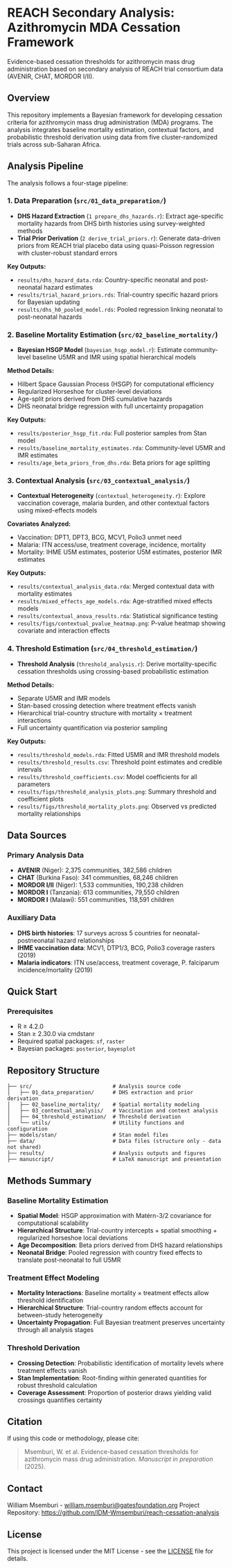 # REACH Secondary Analysis: Azithromycin MDA Cessation Framework

Evidence-based cessation thresholds for azithromycin mass drug administration based on secondary analysis of REACH trial consortium data (AVENIR, CHAT, MORDOR I/II).

## Overview

This repository implements a Bayesian framework for developing cessation criteria for azithromycin mass drug administration (MDA) programs. The analysis integrates baseline mortality estimation, contextual factors, and probabilistic threshold derivation using data from five cluster-randomized trials across sub-Saharan Africa.

## Analysis Pipeline

The analysis follows a four-stage pipeline:

### 1. Data Preparation (`src/01_data_preparation/`)
- **DHS Hazard Extraction** (`1 prepare_dhs_hazards.r`): Extract age-specific mortality hazards from DHS birth histories using survey-weighted methods
- **Trial Prior Derivation** (`2 derive_trial_priors.r`): Generate data-driven priors from REACH trial placebo data using quasi-Poisson regression with cluster-robust standard errors

**Key Outputs:**
- `results/dhs_hazard_data.rda`: Country-specific neonatal and post-neonatal hazard estimates
- `results/trial_hazard_priors.rds`: Trial-country specific hazard priors for Bayesian updating
- `results/dhs_h0_pooled_model.rds`: Pooled regression linking neonatal to post-neonatal hazards

### 2. Baseline Mortality Estimation (`src/02_baseline_mortality/`)
- **Bayesian HSGP Model** (`bayesian_hsgp_model.r`): Estimate community-level baseline U5MR and IMR using spatial hierarchical models

**Method Details:**
- Hilbert Space Gaussian Process (HSGP) for computational efficiency
- Regularized Horseshoe for cluster-level deviations
- Age-split priors derived from DHS cumulative hazards 
- DHS neonatal bridge regression with full uncertainty propagation

**Key Outputs:**
- `results/posterior_hsgp_fit.rda`: Full posterior samples from Stan model
- `results/baseline_mortality_estimates.rda`: Community-level U5MR and IMR estimates
- `results/age_beta_priors_from_dhs.rda`: Beta priors for age splitting 

### 3. Contextual Analysis (`src/03_contextual_analysis/`)
- **Contextual Heterogeneity** (`contextual_heterogeneity.r`): Explore vaccination coverage, malaria burden, and other contextual factors using mixed-effects models

**Covariates Analyzed:**
- Vaccination: DPT1, DPT3, BCG, MCV1, Polio3 unmet need
- Malaria: ITN access/use, treatment coverage, incidence, mortality  
- Mortality: IHME U5M estimates, posterior U5M estimates, posterior IMR estimates

**Key Outputs:**
- `results/contextual_analysis_data.rda`: Merged contextual data with mortality estimates
- `results/mixed_effects_age_models.rda`: Age-stratified mixed effects models
- `results/contextual_anova_results.rda`: Statistical significance testing
- `results/figs/contextual_pvalue_heatmap.png`: P-value heatmap showing covariate and interaction effects

### 4. Threshold Estimation (`src/04_threshold_estimation/`)
- **Threshold Analysis** (`threshold_analysis.r`): Derive mortality-specific cessation thresholds using crossing-based probabilistic estimation

**Method Details:**
- Separate U5MR and IMR models
- Stan-based crossing detection where treatment effects vanish
- Hierarchical trial-country structure with mortality × treatment interactions
- Full uncertainty quantification via posterior sampling

**Key Outputs:**
- `results/threshold_models.rda`: Fitted U5MR and IMR threshold models
- `results/threshold_results.csv`: Threshold point estimates and credible intervals
- `results/threshold_coefficients.csv`: Model coefficients for all parameters
- `results/figs/threshold_analysis_plots.png`: Summary threshold and coefficient plots
- `results/figs/threshold_mortality_plots.png`: Observed vs predicted mortality relationships

## Data Sources

### Primary Analysis Data
- **AVENIR** (Niger): 2,375 communities, 382,586 children
- **CHAT** (Burkina Faso): 341 communities, 68,246 children  
- **MORDOR I/II** (Niger): 1,533 communities, 190,238 children
- **MORDOR I** (Tanzania): 613 communities, 79,550 children
- **MORDOR I** (Malawi): 551 communities, 118,591 children

### Auxiliary Data
- **DHS birth histories**: 17 surveys across 5 countries for neonatal-postneonatal hazard relationships
- **IHME vaccination data**: MCV1, DTP1/3, BCG, Polio3 coverage rasters (2019)
- **Malaria indicators**: ITN use/access, treatment coverage, P. falciparum incidence/mortality (2019)

## Quick Start

### Prerequisites
- R ≥ 4.2.0
- Stan ≥ 2.30.0 via cmdstanr
- Required spatial packages: `sf`, `raster`
- Bayesian packages: `posterior`, `bayesplot`

## Repository Structure

```
├── src/                          # Analysis source code
│   ├── 01_data_preparation/      # DHS extraction and prior derivation
│   ├── 02_baseline_mortality/    # Spatial mortality modeling
│   ├── 03_contextual_analysis/   # Vaccination and context analysis  
│   ├── 04_threshold_estimation/  # Threshold derivation
│   └── utils/                    # Utility functions and configuration
├── models/stan/                  # Stan model files
├── data/                         # Data files (structure only - data not shared)
├── results/                      # Analysis outputs and figures
├── manuscript/                   # LaTeX manuscript and presentation
```

## Methods Summary

### Baseline Mortality Estimation
- **Spatial Model**: HSGP approximation with Matérn-3/2 covariance for computational scalability
- **Hierarchical Structure**: Trial-country intercepts + spatial smoothing + regularized horseshoe local deviations
- **Age Decomposition**: Beta priors derived from DHS hazard relationships
- **Neonatal Bridge**: Pooled regression with country fixed effects to translate post-neonatal to full U5MR

### Treatment Effect Modeling
- **Mortality Interactions**: Baseline mortality × treatment effects allow threshold identification
- **Hierarchical Structure**: Trial-country random effects account for between-study heterogeneity
- **Uncertainty Propagation**: Full Bayesian treatment preserves uncertainty through all analysis stages

### Threshold Derivation
- **Crossing Detection**: Probabilistic identification of mortality levels where treatment effects vanish
- **Stan Implementation**: Root-finding within generated quantities for robust threshold calculation
- **Coverage Assessment**: Proportion of posterior draws yielding valid crossings quantifies certainty

## Citation

If using this code or methodology, please cite:

> Msemburi, W. et al. Evidence-based cessation thresholds for azithromycin mass drug administration. *Manuscript in preparation* (2025).

## Contact

William Msemburi - william.msemburi@gatesfoundation.org 
Project Repository: https://github.com/IDM-Wmsemburi/reach-cessation-analysis

## License

This project is licensed under the MIT License - see the [LICENSE](LICENSE) file for details.